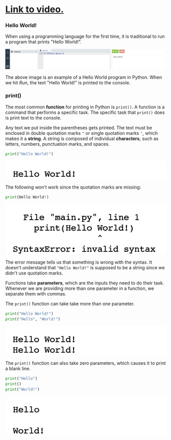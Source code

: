# [Link to video.](https://www.youtube.com/watch?v=IkZ2qVEMLbk&list=PLVD25niNi0BlpS2dC7eXz1Rm3lOb9ftaJ)

### Hello World!

When using a programming language for the first time, it is traditional to run a program that prints "Hello World!".

![](https://raw.githubusercontent.com/MissStrong/ICS3U/main/Images/hello_world_full.png)

The above image is an example of a Hello World program in Python. When we hit *Run*, the text "Hello World!" is printed to the console. 

### print()

The most common **function** for printing in Python is `print()`. A function is a command that performs a specific task. The specific task that `print()` does is print text to the console.

Any text we put inside the parentheses gets printed. The text must be enclosed in double quotation marks `"` or single quotation marks `'`, which makes it a **string**. A string is composed of individual **characters**, such as letters, numbers, punctuation marks, and spaces. 

```python
print("Hello World!")
```
![](https://raw.githubusercontent.com/MissStrong/ICS3U/main/Images/hello_world_1.png)

The following won't work since the quotation marks are missing:

``` python
print(Hello World!)
```
![](https://raw.githubusercontent.com/MissStrong/ICS3U/main/Images/hello_world_2_.png)

The error message tells us that something is wrong with the syntax. It doesn't understand that `"Hello World!"` is supposed to be a string since we didn't use quotation marks.

Functions take **parameters**, which are the inputs they need to do their task. Whenever we are providing more than one parameter in a function, we separate them with commas. 

The `print()` function can take take more than one parameter.

```python
print("Hello World!") 
print("Hello", "World!")
```

![](https://raw.githubusercontent.com/MissStrong/ICS3U/main/Images/hello_world_3_.png)

The `print()` function can also take zero parameters, which causes it to print a blank line.

```python
print("Hello")
print()
print("World!")
```

![](https://raw.githubusercontent.com/MissStrong/ICS3U/main/Images/hello_world_4_.png)
